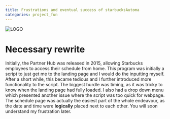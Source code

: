```yaml
---
title: Frustrations and eventual success of starbucksAutoma
categories: project_fun
---
```


![LOGO](http://wuog.org/wp-content/uploads/2015/11/StarBucks.jpg)

# Necessary rewrite

Initially, the Partner Hub was released in 2015, allowing Starbucks employees to access their schedule from home. This program was initially a script to just get me to the landing page and I would do the inputting myself. After a short while, this became tedious and I further introduced more functionality to the script. The biggest hurdle was timing, as it was tricky to know when the landing page had fully loaded. I also had a drop down menu which presented another issue where the script was too quick for webpage. The schedule page was actually the easiest part of the whole endeavour, as the date and time were **logically** placed next to each other. You will soon understand my frustration later.

